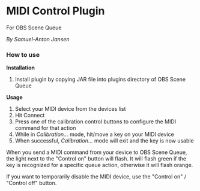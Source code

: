 # MIDI Control Plugin

For OBS Scene Queue

_By Samuel-Anton Jansen_

### How to use

**Installation**
1. Install plugin by copying JAR file into plugins directory of OBS Scene Queue

**Usage**
1. Select your MIDI device from the devices list
1. Hit Connect
1. Press one of the calibration control buttons to configure the MIDI command for that action
1. While in _Calibration..._ mode, hit/move a key on your MIDI device
1. When successful, _Calibration..._ mode will exit and the key is now usable

When you send a MIDI command from your device to OBS Scene Queue, the light next to the "Control on" button will flash. It will flash green if the key is recognized for a specific queue action, otherwise it will flash orange.

If you want to temporarily disable the MIDI device, use the "Control on" / "Control off" button.
